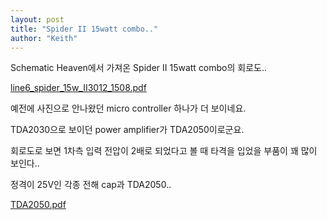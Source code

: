 ```yaml
---
layout: post
title: "Spider II 15watt combo.."
author: "Keith"
---
```


Schematic Heaven에서 가져온 Spider II 15watt combo의 회로도..

[ line6_spider_15w_II3012_1508.pdf](http://tonebrew.tistory.com/attachment/cfile26.uf@2363213B58710AF10FDCEF.pdf)

예전에 사진으로 안나왔던 micro controller 하나가 더 보이네요.

TDA2030으로 보이던 power amplifier가 TDA2050이로군요.

회로도로 보면 1차측 입력 전압이 2배로 되었다고 볼 때 타격을 입었을 부품이 꽤 많이 보인다..

정격이 25V인 각종 전해 cap과 TDA2050..

[ TDA2050.pdf](http://tonebrew.tistory.com/attachment/cfile9.uf@250F663758710AF11C3649.pdf)


